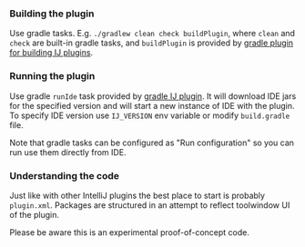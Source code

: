 ### Building the plugin
Use gradle tasks. 
E.g. `./gradlew clean check buildPlugin`, where `clean` and `check` are built-in gradle tasks, 
and `buildPlugin` is provided by [gradle plugin for building IJ plugins](https://github.com/JetBrains/gradle-intellij-plugin).

### Running the plugin
Use gradle `runIde` task provided by [gradle IJ plugin](https://github.com/JetBrains/gradle-intellij-plugin).
It will download IDE jars for the specified version and will start a new instance of IDE with the plugin.
To specify IDE version use `IJ_VERSION` env variable or modify `build.gradle` file.

Note that gradle tasks can be configured as "Run configuration" so you can run use them directly from IDE.

### Understanding the code
Just like with other IntelliJ plugins the best place to start is probably `plugin.xml`.
Packages are structured in an attempt to reflect toolwindow UI of the plugin.

Please be aware this is an experimental proof-of-concept code.
